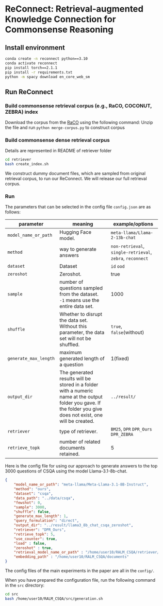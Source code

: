 # ReConnect: Retrieval-augmented Knowledge Connection for Commonsense Reasoning

## Install environment

```bash
conda create -n reconnect python==3.10
conda activate reconnect
pip install torch==2.1.1
pip install -r requirements.txt
python -m spacy download en_core_web_sm
```

## Run ReConnect

### Build commonsense retrieval corpus (e.g., RaCO, COCONUT, ZEBRA) index
Download the corpus from the [RaCO](https://drive.google.com/drive/folders/1oj2POBBy8kyBFNU5nHb05wu2DlcOfGnV?usp=share_link) using the following command:
Unzip the file and run ```python merge-corpus.py``` to construct corpus

### Build commonsense dense retrieval corpus
Details are represented in README of retriever folder

```bash
cd retriever
bash create_index.sh
```

We construct dummy document files, which are sampled from original retrieval corpus, to run our ReConnect. We will release our full retrieval corpus. 

### Run

The parameters that can be selected in the config file `config.json` are as follows:

| parameter                 | meaning                                                      | example/options                                              |
| ------------------------- | ------------------------------------------------------------ | ------------------------------------------------------------ |
| `model_name_or_path`      | Hugging Face model.                                          | `meta-llama/Llama-2-13b-chat`                             |
| `method`                  | way to generate answers             | `non-retrieval`, `single-retrieval`, `zebra`, `reconnect` |
| `dataset`                 | Dataset                                                      | `id` `ood`          |
| `zeroshot`                | Zeroshot.                                                    | true                                                            |
| `sample`                  | number of questions sampled from the dataset.<br />`-1` means use the entire data set. | 1000                                                         |
| `shuffle`                 | Whether to disrupt the data set.<br />Without this parameter, the data set will not be shuffled. | `true`, `false`(without)                                     |
| `generate_max_length`     | maximum generated length of a question                       | 1(fixed)                                                     |
| `output_dir`              | The generated results will be stored in a folder with a numeric name at the output folder you gave. If the folder you give does not exist, one will be created. | `../result/`                       |
| `retriever`               | type of retriever.                                           | `BM25`, `DPR` `DPR_Ours` `DPR_ZEBRA`                        |
| `retrieve_topk`           | number of related documents retained.                        | 5                                                            |


Here is the config file for using our approach to generate answers to the top 3000 questions of CSQA using the model Llama-3.1-8b-chat.

```json
{
    "model_name_or_path": "meta-llama/Meta-Llama-3.1-8B-Instruct",
    "method": "ours",
    "dataset": "csqa",
    "data_path": "../data/csqa",
    "fewshot": 0,
    "sample": 3000,
    "shuffle": false,
    "generate_max_length": 1,
    "query_formulation": "direct",
    "output_dir": "../result/llama3_8b_chat_csqa_zeroshot",
    "retriever": "DPR_Ours",
    "retrieve_topk": 5,
    "use_counter": true,
    "load" : false,
    "zeroshot" : true,
    "retrieval_model_name_or_path" : "/home/user10/RALM_CSQA/retriever/question_encoder",
    "embedding_path" : "/home/user10/RALM_CSQA/documents"
}
```

The config files of the main experiments in the paper are all in the `config/`.

When you have prepared the configuration file, run the following command in the `src` directory:

```bash
cd src
bash /home/user10/RALM_CSQA/src/generation.sh

```


